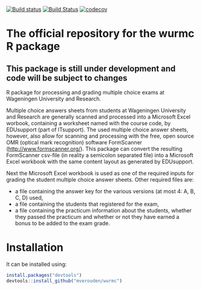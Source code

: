 
<!-- README.md is generated from README.Rmd. Please edit that file -->
[![Build status](https://ci.appveyor.com/api/projects/status/pksd2fuf6w28cpsu?svg=true)](https://ci.appveyor.com/project/mverouden/wurmc) [![Build Status](https://travis-ci.org/mverouden/wurmc.svg?branch=master)](https://travis-ci.org/mverouden/wurmc) [![codecov](https://codecov.io/gh/mverouden/wurmc/branch/master/graph/badge.svg)](https://codecov.io/gh/mverouden/wurmc)

The official repository for the wurmc R package
===============================================

This package is still under development and code will be subject to changes
---------------------------------------------------------------------------

<!-- The implementation sometimes changes minor details.-->
R package for processing and grading multiple choice exams at Wageningen University and Research.

Multiple choice answers sheets from students at Wageningen University and Research are generally scanned and processed into a Microsoft Excel worbook, containing a worksheet named with the course code, by EDUsupport (part of ITsupport). The used multiple choice answer sheets, however, also allow for scanning and processing with the free, open source OMR (optical mark recognition) software FormScanner (<http://www.formscanner.org/>). This package can convert the resulting FormScanner csv-file (in reality a semicolon separated file) into a Microsoft Excel workbook with the same content layout as generated by EDUsupport.

Next the Microsoft Excel workbook is used as one of the required inputs for grading the student multiple choice answer sheets. Other required files are:

-   a file containing the answer key for the various versions (at most 4: A, B, C, D) used,
-   a file containing the students that registered for the exam,
-   a file containing the practicum information about the students, whether they passed the practicum and whether or not they have earned a bonus to be added to the exam grade.

Installation
============

It can be installed using:

``` r
install.packages("devtools")
devtools::install_github("mverouden/wurmc")
```
